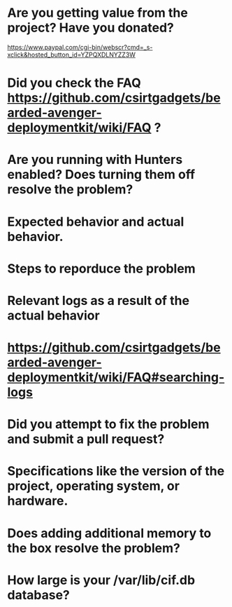 # Are you getting value from the project? Have you donated?

https://www.paypal.com/cgi-bin/webscr?cmd=_s-xclick&hosted_button_id=YZPQXDLNYZZ3W

# Did you check the FAQ https://github.com/csirtgadgets/bearded-avenger-deploymentkit/wiki/FAQ ?

# Are you running with Hunters enabled? Does turning them off resolve the problem?

# Expected behavior and actual behavior.

# Steps to reporduce the problem

# Relevant logs as a result of the actual behavior
# https://github.com/csirtgadgets/bearded-avenger-deploymentkit/wiki/FAQ#searching-logs

# Did you attempt to fix the problem and submit a pull request?

# Specifications like the version of the project, operating system, or hardware.

# Does adding additional memory to the box resolve the problem?

# How large is your /var/lib/cif.db database?
